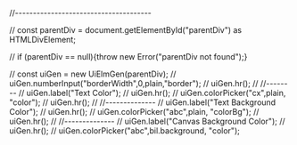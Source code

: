 //--------------------------------------

// const parentDiv = document.getElementById("parentDiv") as HTMLDivElement;

// if (parentDiv == null){throw new Error("parentDiv not found");}

// const uiGen = new UiElmGen(parentDiv);
// uiGen.numberInput("borderWidth",0,plain,"border");
// uiGen.hr();
// //--------
// uiGen.label("Text Color");
// uiGen.hr();
// uiGen.colorPicker("cx",plain, "color");
// uiGen.hr();
// //--------------
// uiGen.label("Text Background Color");
// uiGen.hr();
// uiGen.colorPicker("abc",plain, "colorBg");
// uiGen.hr();
// //--------------
// uiGen.label("Canvas Background Color");
// uiGen.hr();
// uiGen.colorPicker("abc",bil.background, "color");
